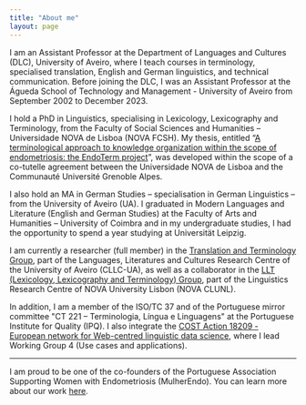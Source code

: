 ```yaml
---
title: "About me"
layout: page
---
```


I am an Assistant Professor at the Department of Languages and Cultures (DLC), University of Aveiro, where I teach courses in terminology, specialised translation, English and German linguistics, and technical communication. Before joining the DLC, I was an Assistant Professor at the Águeda School of Technology and Management - University of Aveiro from September 2002 to December 2023.

I hold a PhD in Linguistics, specialising in Lexicology, Lexicography and Terminology, from the Faculty of Social Sciences and Humanities – Universidade NOVA de Lisboa (NOVA FCSH). My thesis, entitled “[A terminological approach to knowledge organization within the scope of endometriosis: the EndoTerm project](http://hdl.handle.net/10362/49745)”, was developed within the scope of a co-tutelle agreement between the Universidade NOVA de Lisboa and the Communauté Université Grenoble Alpes.

I also hold an MA in German Studies – specialisation in German Linguistics – from the University of Aveiro (UA). I graduated in Modern Languages and Literature (English and German Studies) at the Faculty of Arts and Humanities – University of Coimbra and in my undergraduate studies, I had the opportunity to spend a year studying at Universität Leipzig.

I am currently a researcher (full member) in the [Translation and Terminology Group](https://www.ua.pt/en/cllc/page/23270), part of the Languages, Literatures and Cultures Research Centre of the University of Aveiro (CLLC-UA), as well as a collaborator in the [LLT (Lexicology, Lexicography and Terminology) Group](https://clunl.fcsh.unl.pt/en/groups_clunl/lexicologia-lexicografia-terminologia/team/), part of the Linguistics Research Centre of NOVA University Lisbon (NOVA CLUNL).

In addition, I am a member of the ISO/TC 37 and of the Portuguese mirror committee "CT 221 – Terminologia, Língua e Linguagens" at the Portuguese Institute for Quality (IPQ). I also integrate the [COST Action 18209 - European network for Web-centred linguistic data science](https://www.cost.eu/actions/CA18209/), where I lead Working Group 4 (Use cases and applications).

***
I am proud to be one of the co-founders of the Portuguese Association Supporting Women with Endometriosis (MulherEndo). You can learn more about our work [here](https://mulherendo.pt/).
